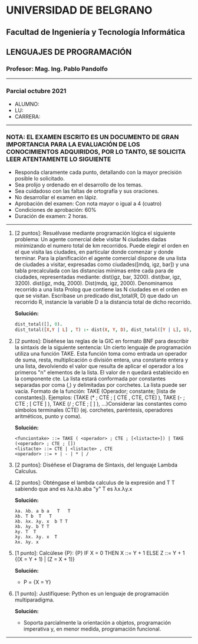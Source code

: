 # UNIVERSIDAD DE BELGRANO

## Facultad de Ingeniería y Tecnología Informática

## LENGUAJES DE PROGRAMACIÓN

### Profesor: Mag. Ing. Pablo Pandolfo

---

### Parcial octubre 2021

* ALUMNO:  
* LU:
* CARRERA:

---

### NOTA: EL EXAMEN ESCRITO ES UN DOCUMENTO DE GRAN IMPORTANCIA PARA LA EVALUACIÓN DE LOS CONOCIMIENTOS ADQUIRIDOS, POR LO TANTO, SE SOLICITA LEER ATENTAMENTE LO SIGUIENTE

* Responda claramente cada punto, detallando con la mayor precisión posible lo solicitado.
* Sea prolijo y ordenado en el desarrollo de los temas.
* Sea cuidadoso con las faltas de ortografía y sus oraciones.
* No desarrollar el examen en lápiz.
* Aprobación del examen: Con nota mayor o igual a 4 (cuatro)
* Condiciones de aprobación: 60%
* Duración de examen: 2 horas.

---

1. [2 puntos]: Resuélvase mediante programación lógica el siguiente problema: Un agente comercial debe visitar N ciudades dadas minimizando el numero total de km recorridos. Puede elegir el orden en el que visita las ciudades, en particular donde comenzar y donde terminar. Para la planificación el agente comercial dispone de una lista de ciudades a visitar, expresadas como ciudades([mdq, igz, bar]) y una tabla precalculada con las distancias mínimas entre cada para de ciudades, representadas mediante: dist(igz, bar, 3200). dist(bar, igz, 3200). dist(igz, mdq, 2000). Dist(mdq, igz, 2000). Denominamos recorrido a una lista Prolog que contiene las N ciudades en el orden en que se visitan. Escríbase un predicado dist_total(R, D) que dado un recorrido R, instancie la variable D a la distancia total de dicho recorrido.

    **Solución:**

    ```prolog
    dist_total([], 0).
    dist_total([X,Y | L] , T) :- dist(X, Y, D), dist_total([Y | L], U), T is D+U.
    ```

1. [2 puntos]: Diséñese las reglas de la GIC en formato BNF para describir la sintaxis de la siguiente sentencia: Un cierto lenguaje de programación utiliza una función TAKE. Esta función toma como entrada un operador de suma, resta, multiplicación o división entera, una constante entera y una lista, devolviendo el valor que resulta de aplicar el operador a los primeros "n" elementos de la lista. El valor de n quedará establecido en la componente cte. La lista estará conformada por constantes separadas por coma (,) y delimitadas por corchetes. La lista puede ser vacía. Formato de la función: TAKE (Operador; constante; [lista de constantes]). Ejemplos: {TAKE (* ; CTE ; [ CTE , CTE, CTE] ), TAKE (- ; CTE ; [ CTE ] ), TAKE (/ ; CTE ; [ ] ), ...}Considerar las constantes como símbolos terminales (CTE) (ej. corchetes, paréntesis, operadores aritméticos, punto y coma).

    **Solución:**

    ```grammar
    <funciontake> ::= TAKE ( <operador> ; CTE ; [<listacte>]) | TAKE (<operador> ; CTE ; [])
    <listacte> ::= CTE | <listacte> , CTE
    <operador> ::= + | - | * | /
    ```

1. [2 puntos]: Diséñese el Diagrama de Sintaxis, del lenguaje Lambda Calculus.

1. [2 puntos]: Obténgase el lambda calculus de la expresión and T T sabiendo que and es λa.λb.aba "y" T es λx.λy.x

    **Solución:**

    ```plain
    λa. λb. a b a   T   T
    λb. T b  T   T
    λb. λx. λy. x  b T T
    λb. λy. b T T 
    λy. T  T
    λy. λx. λy. x  T
    λx. λy. x    
    ```

1. [1 punto]: Calcúlese {P}: {P} IF X = 0 THEN X ::= Y + 1 ELSE Z ::= Y + 1 {(X = Y + 1) | (Z = X + 1)}

    **Solución:**

    * P = {X = Y}

1. [1 punto]: Justifíquese: Python es un lenguaje de programación multiparadigma.

    **Solución:**

    * Soporta parcialmente la orientación a objetos, programación imperativa y, en menor medida, programación funcional.

---

